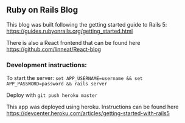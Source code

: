 ## Ruby on Rails Blog

This blog was built following the getting started guide to Rails 5: https://guides.rubyonrails.org/getting_started.html

There is also a React frontend that can be found here https://github.com/linneat/React-blog

### Development instructions:

To start the server:
`set APP_USERNAME=username && set APP_PASSWORD=password && rails server`

Deploy with `git push heroku master`

This app was deployed using heroku.
Instructions can be found here https://devcenter.heroku.com/articles/getting-started-with-rails5


